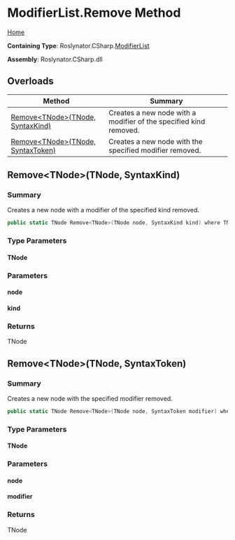 <a name="_top"></a>

# ModifierList\.Remove Method

[Home](../../../../README.md#_top)

**Containing Type**: Roslynator\.CSharp\.[ModifierList](../README.md#_top)

**Assembly**: Roslynator\.CSharp\.dll

## Overloads

| Method | Summary |
| ------ | ------- |
| [Remove\<TNode>(TNode, SyntaxKind)](#Roslynator_CSharp_ModifierList_Remove__1___0_Microsoft_CodeAnalysis_CSharp_SyntaxKind_) | Creates a new node with a modifier of the specified kind removed\. |
| [Remove\<TNode>(TNode, SyntaxToken)](#Roslynator_CSharp_ModifierList_Remove__1___0_Microsoft_CodeAnalysis_SyntaxToken_) | Creates a new node with the specified modifier removed\. |

## Remove\<TNode>\(TNode, SyntaxKind\) <a name="Roslynator_CSharp_ModifierList_Remove__1___0_Microsoft_CodeAnalysis_CSharp_SyntaxKind_"></a>

### Summary

Creates a new node with a modifier of the specified kind removed\.

```csharp
public static TNode Remove<TNode>(TNode node, SyntaxKind kind) where TNode : Microsoft.CodeAnalysis.SyntaxNode
```

### Type Parameters

#### TNode

### Parameters

#### node

#### kind

### Returns

TNode

## Remove\<TNode>\(TNode, SyntaxToken\) <a name="Roslynator_CSharp_ModifierList_Remove__1___0_Microsoft_CodeAnalysis_SyntaxToken_"></a>

### Summary

Creates a new node with the specified modifier removed\.

```csharp
public static TNode Remove<TNode>(TNode node, SyntaxToken modifier) where TNode : Microsoft.CodeAnalysis.SyntaxNode
```

### Type Parameters

#### TNode

### Parameters

#### node

#### modifier

### Returns

TNode

